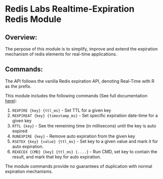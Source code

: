 # Redis Labs Realtime-Expiration Redis Module
## Overview:
The perpose of this module is to simplify, improve and extend the expiration mechanism of redis elements for real-time applications. 
 
## Commands:
The API follows the vanilla Redis expiration API, denoting Real-Time with R as the prefix.

This module includes the following commands (See full documentation [here](docs/Commands.md)):
1. `REXPIRE {key} {ttl_ms}` - Set TTL for a given key
2. `REXPIREAT {key} {timestamp_ms}` - Set specific expiration date-time for a given key
3. `RTTL {key}` - See the remeining time (in millisecons) until the key is auto expired
4. `RUNEXPIRE {key}` - Remove auto expiration from the given key
5. `RSETEX {key} {value} {ttl_ms}` - Set key to a given value and mark it for auto expiration.
6. `REXECEX {CMD} {key} {ttl_ms} {....}` - Run CMD, set key to contain the result, and mark that key for auto expiration.

The module commands provide no guarantees of duplication with normal expiration mechanisms.
